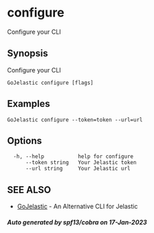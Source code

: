 #  configure

Configure your CLI

## Synopsis

Configure your CLI

```
GoJelastic configure [flags]
```

## Examples

```
GoJelastic configure --token=token --url=url
```

## Options

```
  -h, --help           help for configure
      --token string   Your Jelastic token
      --url string     Your Jelastic url
```

## SEE ALSO

* [GoJelastic](GoJelastic.md)	 - An Alternative CLI for Jelastic

##### Auto generated by spf13/cobra on 17-Jan-2023
